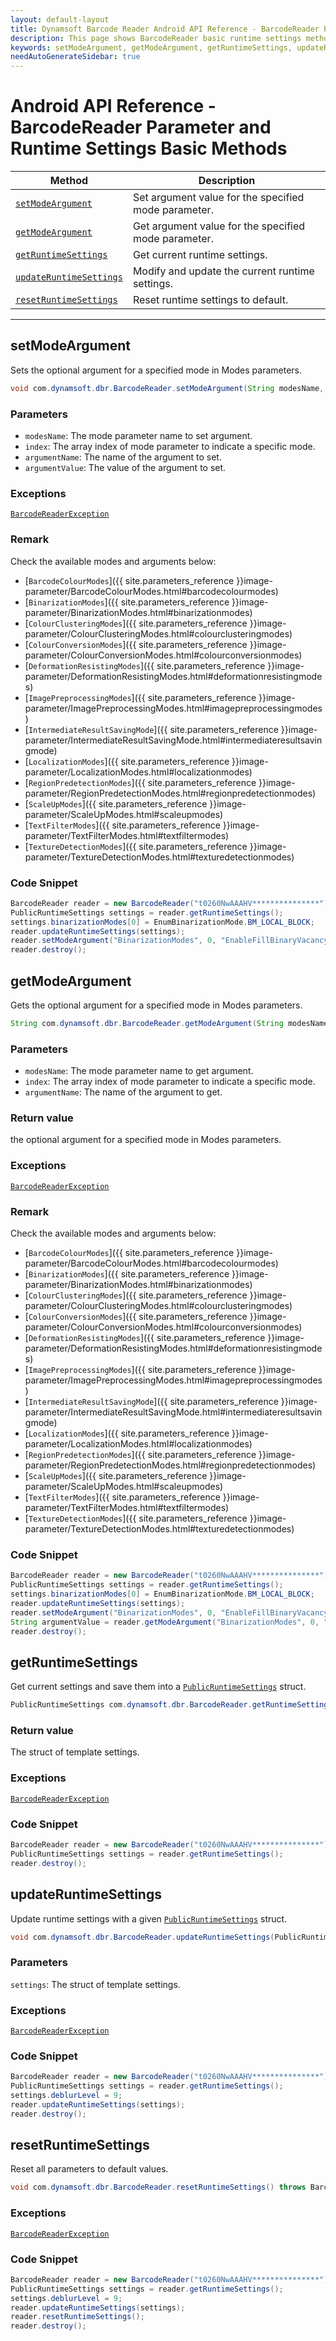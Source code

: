 ```yaml
---
layout: default-layout
title: Dynamsoft Barcode Reader Android API Reference - BarcodeReader Parameter and Runtime Settings Basic Methods
description: This page shows BarcodeReader basic runtime settings methods of Dynamsoft Barcode Reader for Android SDK.
keywords: setModeArgument, getModeArgument, getRuntimeSettings, updateRuntimeSettings, resetRuntimeSettings, parameter and runtime settings basic methods, BarcodeReader, api reference, android
needAutoGenerateSidebar: true
---
```



# Android API Reference - BarcodeReader Parameter and Runtime Settings Basic Methods

  | Method               | Description |
  |----------------------|-------------|
  | [`setModeArgument`](#setmodeargument) | Set argument value for the specified mode parameter. |
  | [`getModeArgument`](#getmodeargument) | Get argument value for the specified mode parameter. |
  | [`getRuntimeSettings`](#getruntimesettings) | Get current runtime settings. |
  | [`updateRuntimeSettings`](#updateruntimesettings) | Modify and update the current runtime settings. |
  | [`resetRuntimeSettings`](#resetruntimesettings) | Reset runtime settings to default. |

  ---
 
## setModeArgument

Sets the optional argument for a specified mode in Modes parameters.

```java
void com.dynamsoft.dbr.BarcodeReader.setModeArgument(String modesName, int index, String argumentName, String argumentValue)	throws BarcodeReaderException
```   

### Parameters

- `modesName`: The mode parameter name to set argument.
- `index`: The array index of mode parameter to indicate a specific mode.  
- `argumentName`: The name of the argument to set.  
- `argumentValue`: The value of the argument to set. 

### Exceptions

[`BarcodeReaderException`](../class/BarcodeReaderException.md)

### Remark

Check the available modes and arguments below:

- [`BarcodeColourModes`]({{ site.parameters_reference }}image-parameter/BarcodeColourModes.html#barcodecolourmodes)
- [`BinarizationModes`]({{ site.parameters_reference }}image-parameter/BinarizationModes.html#binarizationmodes)
- [`ColourClusteringModes`]({{ site.parameters_reference }}image-parameter/ColourClusteringModes.html#colourclusteringmodes)
- [`ColourConversionModes`]({{ site.parameters_reference }}image-parameter/ColourConversionModes.html#colourconversionmodes)
- [`DeformationResistingModes`]({{ site.parameters_reference }}image-parameter/DeformationResistingModes.html#deformationresistingmodes)
- [`ImagePreprocessingModes`]({{ site.parameters_reference }}image-parameter/ImagePreprocessingModes.html#imagepreprocessingmodes)
- [`IntermediateResultSavingMode`]({{ site.parameters_reference }}image-parameter/IntermediateResultSavingMode.html#intermediateresultsavingmode)
- [`LocalizationModes`]({{ site.parameters_reference }}image-parameter/LocalizationModes.html#localizationmodes)
- [`RegionPredetectionModes`]({{ site.parameters_reference }}image-parameter/RegionPredetectionModes.html#regionpredetectionmodes)
- [`ScaleUpModes`]({{ site.parameters_reference }}image-parameter/ScaleUpModes.html#scaleupmodes)
- [`TextFilterModes`]({{ site.parameters_reference }}image-parameter/TextFilterModes.html#textfiltermodes)
- [`TextureDetectionModes`]({{ site.parameters_reference }}image-parameter/TextureDetectionModes.html#texturedetectionmodes) 

### Code Snippet

```java
BarcodeReader reader = new BarcodeReader("t0260NwAAAHV***************");
PublicRuntimeSettings settings = reader.getRuntimeSettings();
settings.binarizationModes[0] = EnumBinarizationMode.BM_LOCAL_BLOCK;
reader.updateRuntimeSettings(settings);
reader.setModeArgument("BinarizationModes", 0, "EnableFillBinaryVacancy", "1");
reader.destroy();
```

## getModeArgument

Gets the optional argument for a specified mode in Modes parameters.

```java
String com.dynamsoft.dbr.BarcodeReader.getModeArgument(String modesName, int index, String argumentName) throws BarcodeReaderException
```

### Parameters  

- `modesName`: The mode parameter name to get argument.  
- `index`: The array index of mode parameter to indicate a specific mode.  
- `argumentName`: The name of the argument to get.

### Return value

the optional argument for a specified mode in Modes parameters.

### Exceptions

[`BarcodeReaderException`](../class/BarcodeReaderException.md)

### Remark

Check the available modes and arguments below:

- [`BarcodeColourModes`]({{ site.parameters_reference }}image-parameter/BarcodeColourModes.html#barcodecolourmodes)
- [`BinarizationModes`]({{ site.parameters_reference }}image-parameter/BinarizationModes.html#binarizationmodes)
- [`ColourClusteringModes`]({{ site.parameters_reference }}image-parameter/ColourClusteringModes.html#colourclusteringmodes)
- [`ColourConversionModes`]({{ site.parameters_reference }}image-parameter/ColourConversionModes.html#colourconversionmodes)
- [`DeformationResistingModes`]({{ site.parameters_reference }}image-parameter/DeformationResistingModes.html#deformationresistingmodes)
- [`ImagePreprocessingModes`]({{ site.parameters_reference }}image-parameter/ImagePreprocessingModes.html#imagepreprocessingmodes)
- [`IntermediateResultSavingMode`]({{ site.parameters_reference }}image-parameter/IntermediateResultSavingMode.html#intermediateresultsavingmode)
- [`LocalizationModes`]({{ site.parameters_reference }}image-parameter/LocalizationModes.html#localizationmodes)
- [`RegionPredetectionModes`]({{ site.parameters_reference }}image-parameter/RegionPredetectionModes.html#regionpredetectionmodes)
- [`ScaleUpModes`]({{ site.parameters_reference }}image-parameter/ScaleUpModes.html#scaleupmodes)
- [`TextFilterModes`]({{ site.parameters_reference }}image-parameter/TextFilterModes.html#textfiltermodes)
- [`TextureDetectionModes`]({{ site.parameters_reference }}image-parameter/TextureDetectionModes.html#texturedetectionmodes)    

### Code Snippet

```java
BarcodeReader reader = new BarcodeReader("t0260NwAAAHV***************");
PublicRuntimeSettings settings = reader.getRuntimeSettings();
settings.binarizationModes[0] = EnumBinarizationMode.BM_LOCAL_BLOCK;
reader.updateRuntimeSettings(settings);
reader.setModeArgument("BinarizationModes", 0, "EnableFillBinaryVacancy", "1");
String argumentValue = reader.getModeArgument("BinarizationModes", 0, "EnableFillBinaryVacancy");
reader.destroy();
```

## getRuntimeSettings

Get current settings and save them into a [`PublicRuntimeSettings`](../class/PublicRuntimeSettings.md) struct.

```java
PublicRuntimeSettings com.dynamsoft.dbr.BarcodeReader.getRuntimeSettings() throws BarcodeReaderException	
```

### Return value

The struct of template settings.

### Exceptions

[`BarcodeReaderException`](../class/BarcodeReaderException.md)

### Code Snippet

```java
BarcodeReader reader = new BarcodeReader("t0260NwAAAHV***************");
PublicRuntimeSettings settings = reader.getRuntimeSettings();
reader.destroy();
```

## updateRuntimeSettings

Update runtime settings with a given [`PublicRuntimeSettings`](../class/PublicRuntimeSettings.md) struct.

```java
void com.dynamsoft.dbr.BarcodeReader.updateRuntimeSettings(PublicRuntimeSettings settings) throws BarcodeReaderException
```

### Parameters

`settings`:	The struct of template settings.

### Exceptions

[`BarcodeReaderException`](../class/BarcodeReaderException.md)

### Code Snippet

```java
BarcodeReader reader = new BarcodeReader("t0260NwAAAHV***************");
PublicRuntimeSettings settings = reader.getRuntimeSettings();
settings.deblurLevel = 9;
reader.updateRuntimeSettings(settings);
reader.destroy();
```

## resetRuntimeSettings

Reset all parameters to default values.

```java
void com.dynamsoft.dbr.BarcodeReader.resetRuntimeSettings()	throws BarcodeReaderException
```

### Exceptions
[`BarcodeReaderException`](../class/BarcodeReaderException.md)


### Code Snippet

```java
BarcodeReader reader = new BarcodeReader("t0260NwAAAHV***************");
PublicRuntimeSettings settings = reader.getRuntimeSettings();
settings.deblurLevel = 9;
reader.updateRuntimeSettings(settings);
reader.resetRuntimeSettings();
reader.destroy();
```
